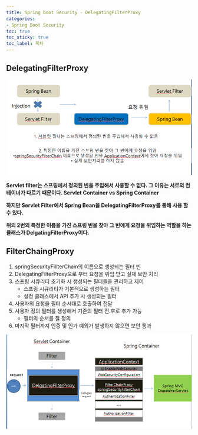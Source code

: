 ```yaml
---
title: Spring boot Security - DelegatingFilterProxy
categories:
- Spring Boot Security
toc: true
toc_sticky: true
toc_label: 목차
---
```


## DelegatingFilterProxy

![image-20210519152558250](../../assets/images/2021-05-19-DelegatingFilterProxy/image-20210519152558250.png)

**Servlet filter는 스프링에서 정의된 빈을 주입해서 사용할 수 없다. 그 이유는 서로의 컨테이너가 다르기 때문이다. Servlet Container vs Spring Container**

**하지만 Servlet Filter에서 Spring Bean을 DelegatingFilterProxy를 통해 사용 할 수 있다.**

**위의 2번의 특정한 이름을 가진 스프링 빈을 찾아 그 빈에게 요청을 위임하는 역할을 하는 클래스가 DelgatingFilterProxy이다.**



## FilterChaingProxy

1. springSecurityFillterChain의 이름으로 생성되는 필터 빈
2. DelegatingFilterProxy으로 부터 요청을 위임 받고 실제 보안 처리
3. 스프링 시큐리티 초기화 시 생성되는 필터들을 관리하고 제어
   * 스프링 시큐리티가 기본적으로 생성하는 필터
   * 설정 클래스에서 API 추가 시 생성되는 필터
4. 사용자의 요청을 필터 순서대로 호출하여 전달
5. 사용자 정의 필터를 생성해서 기존의 필터 전.후로 추가 가능
   * 필터의 순서를 잘 정의
6. 마지막 필터까지 인증 및 인가 예외가 발생하지 않으면 보안 통과



![image-20210519164805761](../../assets/images/2021-05-19-DelegatingFilterProxy/image-20210519164805761.png)